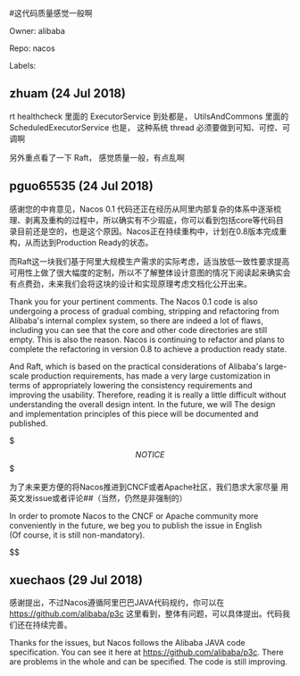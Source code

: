 #这代码质量感觉一般啊

Owner: alibaba

Repo: nacos

Labels: 

## zhuam (24 Jul 2018)

rt
healthcheck 里面的 ExecutorService 到处都是， UtilsAndCommons 里面的 ScheduledExecutorService 也是， 这种系统 thread 必须要做到可知、可控、可调啊

另外重点看了一下 Raft，  感觉质量一般，有点乱啊

## pguo65535 (24 Jul 2018)

感谢您的中肯意见，Nacos 0.1 代码还正在经历从阿里内部复杂的体系中逐渐梳理、剥离及重构的过程中，所以确实有不少瑕疵，你可以看到包括core等代码目录目前还是空的，也是这个原因。Nacos正在持续重构中，计划在0.8版本完成重构，从而达到Production Ready的状态。

而Raft这一块我们基于阿里大规模生产需求的实际考虑，适当放低一致性要求提高可用性上做了很大幅度的定制，所以不了解整体设计意图的情况下阅读起来确实会有点费劲，未来我们会将这块的设计和实现原理考虑文档化公开出来。

Thank you for your pertinent comments. The Nacos 0.1 code is also undergoing a process of gradual combing, stripping and refactoring from Alibaba's internal complex system, so there are indeed a lot of flaws, including you can see that the core and other code directories are still empty. This is also the reason. Nacos is continuing to refactor and plans to complete the refactoring in version 0.8 to achieve a production ready state.

And Raft, which is based on the practical considerations of Alibaba's large-scale production requirements, has made a very large customization in terms of appropriately lowering the consistency requirements and improving the usability. Therefore, reading it is really a little difficult without understanding the overall design intent. In the future, we will The design and implementation principles of this piece will be documented and published.

$$$$$$$   NOTICE  $$$$$$$  
                 
为了未来更方便的将Nacos推进到CNCF或者Apache社区，我们恳求大家尽量
用英文发issue或者评论##（当然，仍然是非强制的）

In order to promote Nacos to the CNCF or Apache community more conveniently 
 in the future, we beg you to publish the issue in English  
 (Of course, it is still non-mandatory).

$$$$$$$$$$$$$$    




## xuechaos (29 Jul 2018)

感谢提出，不过Nacos遵循阿里巴巴JAVA代码规约，你可以在 https://github.com/alibaba/p3c 这里看到，整体有问题，可以具体提出。代码我们还在持续完善。

Thanks for the issues, but Nacos follows the Alibaba JAVA code specification. You can see it here at https://github.com/alibaba/p3c. There are problems in the whole and can be specified. The code is still improving.

